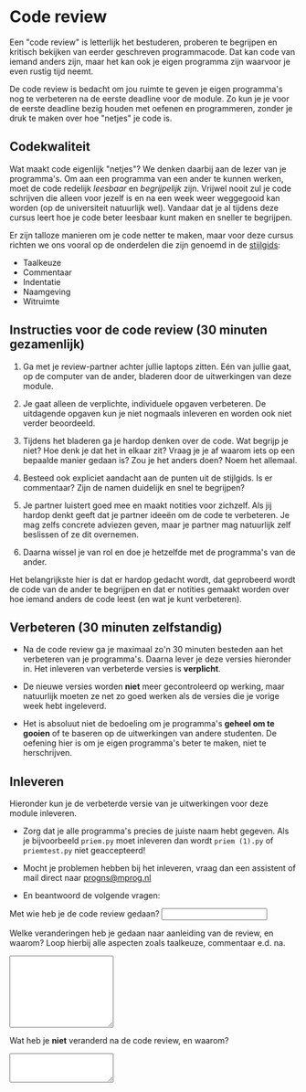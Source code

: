# Code review

Een "code review" is letterlijk het bestuderen, proberen te begrijpen en kritisch bekijken van eerder geschreven programmacode. Dat kan code van iemand anders zijn, maar het kan ook je eigen programma zijn waarvoor je even rustig tijd neemt.

De code review is bedacht om jou ruimte te geven je eigen programma's nog te verbeteren na de eerste deadline voor de module. Zo kun je je voor de eerste deadline bezig houden met oefenen en programmeren, zonder je druk te maken over hoe "netjes" je code is.

## Codekwaliteit

Wat maakt code eigenlijk "netjes"? We denken daarbij aan de lezer van je programma's. Om aan een programma van een ander te kunnen werken, moet de code redelijk *leesbaar* en *begrijpelijk* zijn. Vrijwel nooit zul je code schrijven die alleen voor jezelf is en na een week weer weggegooid kan worden (op de universiteit natuurlijk wel). Vandaar dat je al tijdens deze cursus leert hoe je code beter leesbaar kunt maken en sneller te begrijpen.

Er zijn talloze manieren om je code netter te maken, maar voor deze cursus richten we ons vooral op de onderdelen die zijn genoemd in de [stijlgids](/python/stijl):

- Taalkeuze
- Commentaar
- Indentatie
- Naamgeving
- Witruimte

## Instructies voor de code review (30 minuten gezamenlijk)

1. Ga met je review-partner achter jullie laptops zitten. Eén van jullie gaat, op de computer van de ander, bladeren door de uitwerkingen van deze module.

2. Je gaat alleen de verplichte, individuele opgaven verbeteren. De uitdagende opgaven kun je niet nogmaals inleveren en worden ook niet verder beoordeeld.

3. Tijdens het bladeren ga je hardop denken over de code. Wat begrijp je niet? Hoe denk je dat het in elkaar zit? Vraag je je af waarom iets op een bepaalde manier gedaan is? Zou je het anders doen? Noem het allemaal.

4. Besteed ook expliciet aandacht aan de punten uit de stijlgids. Is er commentaar? Zijn de namen duidelijk en snel te begrijpen?

5. Je partner luistert goed mee en maakt notities voor zichzelf. Als jij hardop denkt geeft dat je partner ideeën om de code te verbeteren. Je mag zelfs concrete adviezen geven, maar je partner mag natuurlijk zelf beslissen of ze dit overnemen.

6. Daarna wissel je van rol en doe je hetzelfde met de programma's van de ander.

Het belangrijkste hier is dat er hardop gedacht wordt, dat geprobeerd wordt de code van de ander te begrijpen en dat er notities gemaakt worden over hoe iemand anders de code leest (en wat je kunt verbeteren).

## Verbeteren (30 minuten zelfstandig)

- Na de code review ga je maximaal zo'n 30 minuten besteden aan het verbeteren van je programma's. Daarna lever je deze versies hieronder in. Het inleveren van verbeterde versies is **verplicht**.

- De nieuwe versies worden **niet** meer gecontroleerd op werking, maar natuurlijk moeten ze net zo goed werken als de versies die je vorige week hebt ingeleverd.

- Het is absoluut niet de bedoeling om je programma's **geheel om te gooien** of te baseren op de uitwerkingen van andere studenten. De oefening hier is om je eigen programma's beter te maken, niet te herschrijven.

## Inleveren

Hieronder kun je de verbeterde versie van je uitwerkingen voor deze module inleveren.

- Zorg dat je alle programma's precies de juiste naam hebt gegeven. Als je bijvoorbeeld `priem.py` moet inleveren dan wordt `priem (1).py` of `priemtest.py` niet geaccepteerd!

- Mocht je problemen hebben bij het inleveren, vraag dan een assistent of mail direct naar <progns@mprog.nl>

- En beantwoord de volgende vragen:

Met wie heb je de code review gedaan?
<input name="form[reviewers]" type="text" required>

Welke veranderingen heb je gedaan naar aanleiding van de review, en waarom? Loop hierbij alle aspecten zoals taalkeuze, commentaar e.d. na.
<textarea name="form[changes]" rows="8" required></textarea>

Wat heb je **niet** veranderd na de code review, en waarom?
<textarea name="form[not_changed]" rows="3" required></textarea>
